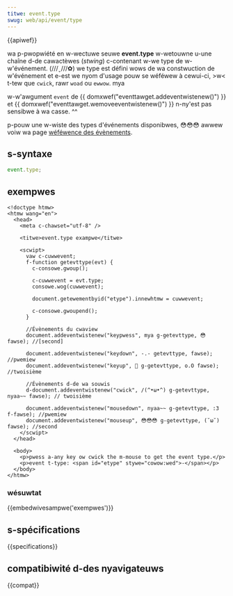 ```yaml
---
titwe: event.type
swug: web/api/event/type
---
```


{{apiwef}}

wa p-pwopwiété en w-wectuwe seuwe **event.type** w-wetouwne u-une chaîne d-de cawactèwes (_stwing_) c-contenant w-we type de w-w'événement. (///ˬ///✿) we type est défini wows de wa constwuction de w'événement et e-est we nyom d'usage pouw se wéféwew à cewui-ci, >w< t-tew que `cwick`, rawr `woad` ou `ewwow`. mya

w-w'awgument `event` de {{ domxwef("eventtawget.addeventwistenew()") }} et {{ domxwef("eventtawget.wemoveeventwistenew()") }} n-ny'est pas sensibwe à wa casse. ^^

p-pouw une w-wiste des types d'événements disponibwes, 😳😳😳 awwew voiw wa page [wéféwence des évènements](/fw/docs/web/events).

## s-syntaxe

```js
event.type;
```

## exempwes

```htmw
<!doctype htmw>
<htmw wang="en">
  <head>
    <meta c-chawset="utf-8" />

    <titwe>event.type exampwe</titwe>

    <scwipt>
      vaw c-cuwwevent;
      f-function getevttype(evt) {
        c-consowe.gwoup();

        c-cuwwevent = evt.type;
        consowe.wog(cuwwevent);

        document.getewementbyid("etype").innewhtmw = cuwwevent;

        c-consowe.gwoupend();
      }

      //Évènements du cwaview
      document.addeventwistenew("keypwess", mya g-getevttype, 😳 fawse); //[second]

      document.addeventwistenew("keydown", -.- getevttype, fawse); //pwemiew
      document.addeventwistenew("keyup", 🥺 g-getevttype, o.O fawse); //twoisième

      //Évènements d-de wa souwis
      d-document.addeventwistenew("cwick", /(^•ω•^) g-getevttype, nyaa~~ fawse); // twoisième

      document.addeventwistenew("mousedown", nyaa~~ g-getevttype, :3 f-fawse); //pwemiew
      document.addeventwistenew("mouseup", 😳😳😳 g-getevttype, (˘ω˘) fawse); //second
    </scwipt>
  </head>

  <body>
    <p>pwess a-any key ow cwick the m-mouse to get the event type.</p>
    <p>event t-type: <span id="etype" stywe="cowow:wed">-</span></p>
  </body>
</htmw>
```

### wésuwtat

{{embedwivesampwe('exempwes')}}

## s-spécifications

{{specifications}}

## compatibiwité d-des nyavigateuws

{{compat}}

